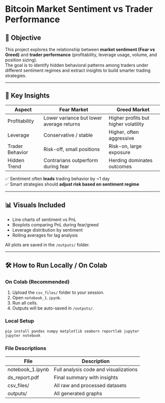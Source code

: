 
# Bitcoin Market Sentiment vs Trader Performance

## 📌 Objective
This project explores the relationship between **market sentiment (Fear vs Greed)** and **trader performance** (profitability, leverage usage, volume, and position sizing).  
The goal is to identify hidden behavioral patterns among traders under different sentiment regimes and extract insights to build smarter trading strategies.

---

## 🧠 Key Insights

| Aspect           | Fear Market                                    | Greed Market                                 |
|-----------------|-----------------------------------------------|---------------------------------------------|
| Profitability   | Lower variance but lower average returns       | Higher profits but higher volatility        |
| Leverage        | Conservative / stable                          | Higher, often aggressive                     |
| Trader Behavior | Risk-off, small positions                      | Risk-on, large exposure                      |
| Hidden Trend    | Contrarians outperform during fear             | Herding dominates outcomes                   |

✅ Sentiment often **leads** trading behavior by ~1 day  
✅ Smart strategies should **adjust risk based on sentiment regime**

---

## 📊 Visuals Included
- Line charts of sentiment vs PnL  
- Boxplots comparing PnL during fear/greed  
- Leverage distribution by sentiment  
- Rolling averages for lag analysis  

All plots are saved in the `/outputs/` folder.

---

## 🛠 How to Run Locally / On Colab

### On Colab (Recommended)
1. Upload the `csv_files/` folder to your session.  
2. Open `notebook_1.ipynb`.  
3. Run all cells.  
4. Outputs will be auto-saved in `/outputs/`.

### Local Setup
```bash
pip install pandas numpy matplotlib seaborn reportlab jupyter
jupyter notebook
````

### File Descriptions

| File             | Description                           |
| ---------------- | ------------------------------------- |
| notebook_1.ipynb | Full analysis code and visualizations |
| ds_report.pdf    | Final summary with insights           |
| csv_files/       | All raw and processed datasets        |
| outputs/         | All generated graphs                  |


